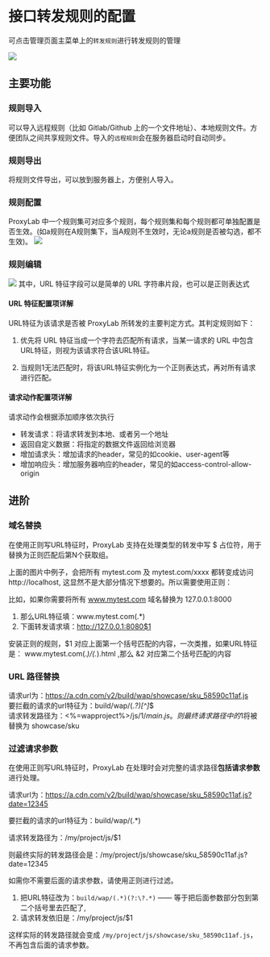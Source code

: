 # 接口转发规则的配置

可点击管理页面主菜单上的`转发规则`进行转发规则的管理

<img src="https://img.yzcdn.cn/public_files/2018/03/30/3a7f3c2c682180c496f2e748cf05851e.png" />

## 主要功能

### 规则导入
可以导入远程规则（比如 Gitlab/Github 上的一个文件地址）、本地规则文件。方便团队之间共享规则文件。导入的`远程规则`会在服务器启动时自动同步。

### 规则导出
将规则文件导出，可以放到服务器上，方便别人导入。  

### 规则配置
ProxyLab 中一个规则集可对应多个规则，每个规则集和每个规则都可单独配置是否生效。(如a规则在A规则集下，当A规则不生效时，无论a规则是否被勾选，都不生效)。
<img src="https://img.yzcdn.cn/public_files/2018/03/30/3a7f3c2c682180c496f2e748cf05851e.png" />

### 规则编辑

<img src="https://img.yzcdn.cn/public_files/2018/03/30/4e6849fa6536d5c067e7dfb8fe732c6b.png" />
其中，URL 特征字段可以是简单的 URL 字符串片段，也可以是正则表达式

#### URL 特征配置项详解

URL特征为该请求是否被 ProxyLab 所转发的主要判定方式。其判定规则如下：

1. 优先将 URL 特征当成一个字符去匹配所有请求，当某一请求的 URL 中包含URL特征，则视为该请求符合该URL特征。

2. 当规则1无法匹配时，将该URL特征实例化为一个正则表达式，再对所有请求进行匹配。

#### 请求动作配置项详解

请求动作会根据添加顺序依次执行

* 转发请求：将请求转发到本地、或者另一个地址
* 返回自定义数据：将指定的数据文件返回给浏览器
* 增加请求头：增加请求的header，常见的如cookie、user-agent等
* 增加响应头：增加服务器响应的header，常见的如access-control-allow-origin

## 进阶

### 域名替换
在使用正则写URL特征时，ProxyLab 支持在处理类型的转发中写 $ 占位符，用于替换为正则匹配后第N个获取组。

上面的图片中例子，会把所有 mytest.com 及 mytest.com/xxxx 都转变成访问 http://localhost, 这显然不是大部分情况下想要的。所以需要使用正则：

比如，如果你需要将所有 www.mytest.com 域名替换为 127.0.0.1:8000
1. 那么URL特征填：www\.mytest\.com(.*)
2. 下面转发请求填：http://127.0.0.1:8080$1

安装正则的规则，$1 对应上面第一个括号匹配的内容，一次类推，如果URL特征是： www\.mytest\.com(.*)\/(.*).html ,那么 &2 对应第二个括号匹配的内容

### URL 路径替换

请求url为：https://a.cdn.com/v2/build/wap/showcase/sku_58590c11af.js  
要拦截的请求的url特征为：build/wap/(.*?)_[^_]*$  
请求转发路径为：<%=wapproject%>/js/$1/main.js。  
则最终请求路径中的$1将被替换为 showcase/sku

### 过滤请求参数

在使用正则写URL特征时，ProxyLab 在处理时会对完整的请求路径**包括请求参数**进行处理。

请求url为：https://a.cdn.com/v2/build/wap/showcase/sku_58590c11af.js?date=12345

要拦截的请求的url特征为：build/wap/(.*)

请求转发路径为：/my/project/js/$1

则最终实际的转发路径会是：/my/project/js/showcase/sku_58590c11af.js?date=12345

如需你不需要后面的请求参数，请使用正则进行过滤。

1. 把URL特征改为：`build/wap/(.*)(?:\?.*)` —— 等于把后面参数部分包到第二个括号里去匹配了,
2. 请求转发依旧是：/my/project/js/$1

这样实际的转发路径就会变成 `/my/project/js/showcase/sku_58590c11af.js`，不再包含后面的请求参数。
